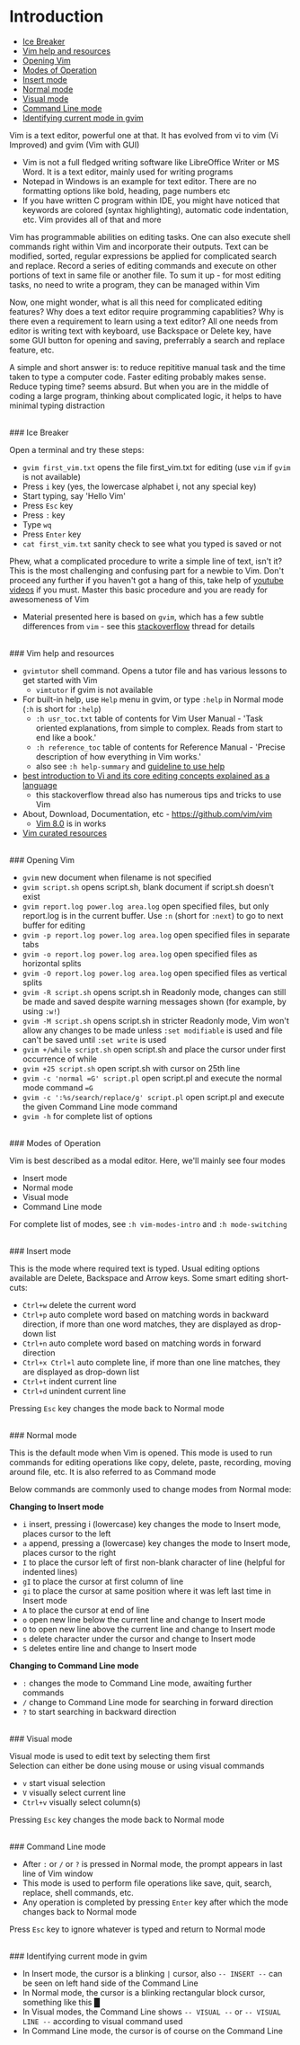 # <a name="introduction"></a>Introduction

* [Ice Breaker](#ice-breaker)
* [Vim help and resources](#vim-help-and-resources)
* [Opening Vim](#opening-vim)
* [Modes of Operation](#modes-of-operation)
* [Insert mode](#insert-mode)
* [Normal mode](#normal-mode)
* [Visual mode](#visual-mode)
* [Command Line mode](#command-line-mode)
* [Identifying current mode in gvim](#identifying-current-mode-in-gvim)

Vim is a text editor, powerful one at that. It has evolved from vi to vim (Vi Improved) and gvim (Vim with GUI)

* Vim is not a full fledged writing software like LibreOffice Writer or MS Word. It is a text editor, mainly used for writing programs
* Notepad in Windows is an example for text editor. There are no formatting options like bold, heading, page numbers etc
* If you have written C program within IDE, you might have noticed that keywords are colored (syntax highlighting), automatic code indentation, etc. Vim provides all of that and more

Vim has programmable abilities on editing tasks. One can also execute shell commands right within Vim and incorporate their outputs. Text can be modified, sorted, regular expressions be applied for complicated search and replace. Record a series of editing commands and execute on other portions of text in same file or another file. To sum it up - for most editing tasks, no need to write a program, they can be managed within Vim

Now, one might wonder, what is all this need for complicated editing features? Why does a text editor require programming capablities? Why is there even a requirement to learn using a text editor? All one needs from editor is writing text with keyboard, use Backspace or Delete key, have some GUI button for opening and saving, preferrably a search and replace feature, etc.

A simple and short answer is: to reduce repititive manual task and the time taken to type a computer code. Faster editing probably makes sense. Reduce typing time? seems absurd. But when you are in the middle of coding a large program, thinking about complicated logic, it helps to have minimal typing distraction

<br>
### <a name="ice-breaker"></a>Ice Breaker

Open a terminal and try these steps:

* `gvim first_vim.txt` opens the file first_vim.txt for editing (use `vim` if `gvim` is not available)
* Press `i` key (yes, the lowercase alphabet i, not any special key)
* Start typing, say 'Hello Vim'
* Press `Esc` key
* Press `:` key
* Type `wq`
* Press `Enter` key
* `cat first_vim.txt` sanity check to see what you typed is saved or not

Phew, what a complicated procedure to write a simple line of text, isn't it? This is the most challenging and confusing part for a newbie to Vim. Don't proceed any further if you haven't got a hang of this, take help of [youtube videos](https://www.youtube.com/results?search_query=vim+editor) if you must. Master this basic procedure and you are ready for awesomeness of Vim

* Material presented here is based on `gvim`, which has a few subtle differences from `vim` - see this [stackoverflow](https://stackoverflow.com/questions/22517896/linux-gvim-vs-vim) thread for details

<br>
### <a name="vim-help-and-resources"></a>Vim help and resources

* `gvimtutor` shell command. Opens a tutor file and has various lessons to get started with Vim
    * `vimtutor` if gvim is not available
* For built-in help, use `Help` menu in gvim, or type `:help` in Normal mode (`:h` is short for `:help`)
    * `:h usr_toc.txt` table of contents for Vim User Manual - 'Task oriented explanations, from simple to complex.  Reads from start to end like a book.'
    * `:h reference_toc` table of contents for Reference Manual - 'Precise description of how everything in Vim works.'
    * also see `:h help-summary` and [guideline to use help](http://vi.stackexchange.com/questions/2136/how-do-i-navigate-to-topics-in-vims-documentation)
* [best introduction to Vi and its core editing concepts explained as a language](https://stackoverflow.com/questions/1218390/what-is-your-most-productive-shortcut-with-vim/1220118#1220118)
    * this stackoverflow thread also has numerous tips and tricks to use Vim
* About, Download, Documentation, etc - https://github.com/vim/vim
    * [Vim 8.0](https://github.com/vim/vim/blob/master/runtime/doc/version8.txt) is in works
* [Vim curated resources](https://github.com/learnbyexample/scripting_course/blob/master/Vim_curated_resources.md)

<br>
### <a name="opening-vim"></a>Opening Vim

* `gvim` new document when filename is not specified
* `gvim script.sh` opens script.sh, blank document if script.sh doesn't exist
* `gvim report.log power.log area.log` open specified files, but only report.log is in the current buffer. Use `:n` (short for `:next`) to go to next buffer for editing
* `gvim -p report.log power.log area.log` open specified files in separate tabs
* `gvim -o report.log power.log area.log` open specified files as horizontal splits
* `gvim -O report.log power.log area.log` open specified files as vertical splits
* `gvim -R script.sh` opens script.sh in Readonly mode, changes can still be made and saved despite warning messages shown (for example, by using `:w!`)
* `gvim -M script.sh` opens script.sh in stricter Readonly mode, Vim won't allow any changes to be made unless `:set modifiable` is used and file can't be saved until `:set write` is used
* `gvim +/while script.sh` open script.sh and place the cursor under first occurrence of while
* `gvim +25 script.sh` open script.sh with cursor on 25th line
* `gvim -c 'normal =G' script.pl` open script.pl and execute the normal mode command `=G`
* `gvim -c ':%s/search/replace/g' script.pl` open script.pl and execute the given Command Line mode command
* `gvim -h` for complete list of options

<br>
### <a name="modes-of-operation"></a>Modes of Operation

Vim is best described as a modal editor. Here, we'll mainly see four modes

* Insert mode
* Normal mode
* Visual mode
* Command Line mode

For complete list of modes, see `:h vim-modes-intro` and `:h mode-switching`

<br>
### <a name="insert-mode"></a>Insert mode

This is the mode where required text is typed. Usual editing options available are Delete, Backspace and Arrow keys. Some smart editing short-cuts:

* `Ctrl+w` delete the current word
* `Ctrl+p` auto complete word based on matching words in backward direction, if more than one word matches, they are displayed as drop-down list
* `Ctrl+n` auto complete word based on matching words in forward direction
* `Ctrl+x Ctrl+l` auto complete line, if more than one line matches, they are displayed as drop-down list
* `Ctrl+t` indent current line
* `Ctrl+d` unindent current line

Pressing `Esc` key changes the mode back to Normal mode

<br>
### <a name="normal-mode"></a>Normal mode

This is the default mode when Vim is opened. This mode is used to run commands for editing operations like copy, delete, paste, recording, moving around file, etc. It is also referred to as Command mode

Below commands are commonly used to change modes from Normal mode:

**Changing to Insert mode**

* `i` insert, pressing i (lowercase) key changes the mode to Insert mode, places cursor to the left
* `a` append, pressing a (lowercase) key changes the mode to Insert mode, places cursor to the right
* `I` to place the cursor left of first non-blank character of line (helpful for indented lines)
* `gI` to place the cursor at first column of line
* `gi` to place the cursor at same position where it was left last time in Insert mode
* `A` to place the cursor at end of line
* `o` open new line below the current line and change to Insert mode
* `O` to open new line above the current line and change to Insert mode
* `s` delete character under the cursor and change to Insert mode
* `S` deletes entire line and change to Insert mode

**Changing to Command Line mode**

* `:` changes the mode to Command Line mode, awaiting further commands
* `/` change to Command Line mode for searching in forward direction
* `?` to start searching in backward direction

<br>
### <a name="visual-mode"></a>Visual mode

Visual mode is used to edit text by selecting them first  
Selection can either be done using mouse or using visual commands

* `v` start visual selection
* `V` visually select current line
* `Ctrl+v` visually select column(s)

Pressing `Esc` key changes the mode back to Normal mode

<br>
### <a name="command-line-mode"></a>Command Line mode

* After `:` or `/` or `?` is pressed in Normal mode, the prompt appears in last line of Vim window
* This mode is used to perform file operations like save, quit, search, replace, shell commands, etc.
* Any operation is completed by pressing `Enter` key after which the mode changes back to Normal mode

Press `Esc` key to ignore whatever is typed and return to Normal mode

<br>
### <a name="identifying-current-mode-in-gvim"></a>Identifying current mode in gvim

* In Insert mode, the cursor is a blinking `|` cursor, also `-- INSERT --` can be seen on left hand side of the Command Line
* In Normal mode, the cursor is a blinking rectangular block cursor, something like this █
* In Visual modes, the Command Line shows `-- VISUAL --` or `-- VISUAL LINE --` according to visual command used
* In Command Line mode, the cursor is of course on the Command Line

